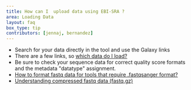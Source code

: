 ```yaml
---
title: How can I  upload data using EBI-SRA ?
area: Loading Data
layout: faq
box_type: tip
contributors: [jennaj, bernandez]
---
```


* Search for your data directly in the tool and use the Galaxy links
* There are a few links, so [which data do I load?](https://galaxyproject.org/support/ebi-sra-data-load/)
* Be sure to check your sequence data for correct quality score formats and the metadata "datatype" assignment.
* [How to format fastq data for tools that require .fastqsanger format?](https://galaxyproject.org/support/fastqsanger/)
* [Understanding compressed fastq data (fastq.gz)](https://galaxyproject.org/support/compressed-fastq/)
